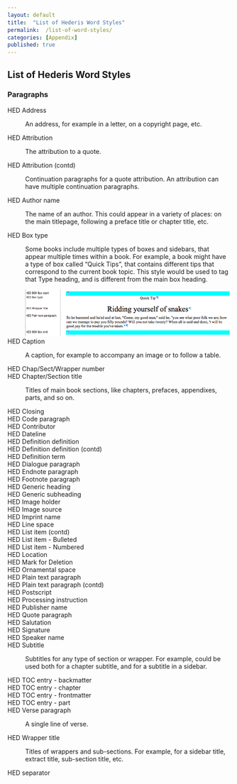 ```yaml
---
layout: default
title:  "List of Hederis Word Styles"
permalink:  /list-of-word-styles/
categories: [Appendix]
published: true
---
```


<section data-type="appendix" class="hsecappendix" data-hederis-type="hsecappendix" id="list-of-word-styles" data-pi-attrs="id: list-of-word-styles"><h1 data-hederis-type="hblkchaptitle" class="hblkchaptitle" id="pcPcvI536">List of Hederis Word Styles</h1>
    <section class="hwprsubsection" data-hederis-type="hwprsubsection" id="pTMFJ739N" data-type="subsection"><h1 data-hederis-type="hblktitle" class="hblktitle" id="pgnBkBMRY">Paragraphs</h1>
    <dl class="hwprdef-list" data-hederis-type="hwprdef-list" id="pyxaAdYV0"><dt data-hederis-type="hblkdefterm" class="hblkdefterm" id="pH8o1RMEM">HED Address</dt>
    <dd class="hblkdefinition" data-hederis-type="hblkdefinition" id="liDI07LpLz"><p class="hblkdefinition" data-hederis-type="hblkdefinition" id="pukFV2hsK">An address, for example in a letter, on a copyright page, etc.</p></dd>
    <dt data-hederis-type="hblkdefterm" class="hblkdefterm" id="pqGaLNqN2">HED Attribution</dt>
    <dd class="hblkdefinition" data-hederis-type="hblkdefinition" id="li5eSkmprw"><p class="hblkdefinition" data-hederis-type="hblkdefinition" id="puD3YEt4f">The attribution to a quote.</p></dd>
    <dt data-hederis-type="hblkdefterm" class="hblkdefterm" id="psYucbpys">HED Attribution (contd)</dt>
    <dd class="hblkdefinition" data-hederis-type="hblkdefinition" id="liobrPm12i"><p class="hblkdefinition" data-hederis-type="hblkdefinition" id="pVb5jRNU9">Continuation paragraphs for a quote attribution. An attribution can have multiple continuation paragraphs.</p></dd>
    <dt data-hederis-type="hblkdefterm" class="hblkdefterm" id="peO8TrYxb">HED Author name</dt>
    <dd class="hblkdefinition" data-hederis-type="hblkdefinition" id="liSURDu57S"><p class="hblkdefinition" data-hederis-type="hblkdefinition" id="p4G8uAXSy">The name of an author. This could appear in a variety of places: on the main titlepage, following a preface title or chapter title, etc.</p></dd>
    <dt data-hederis-type="hblkdefterm" class="hblkdefterm" id="pSSastR8p">HED Box type</dt>
    <dd class="hblkdefinition" data-hederis-type="hblkdefinition" id="lirtK2z4V6"><p class="hblkdefinition" data-hederis-type="hblkdefinition" id="pBYnOb5hd">Some books include multiple types of boxes and sidebars, that appear multiple times within a book. For example, a book might have a type of box called &#8220;Quick Tips&#8221;, that contains different tips that correspond to the current book topic. This style would be used to tag that Type heading, and is different from the main box heading.</p><img data-hederis-type="hblkimg" class="hblkimg" id="pSjzAQMcv" src="/images/boxtype.png"/>
    </dd>
    <dt data-hederis-type="hblkdefterm" class="hblkdefterm" id="pceKuglQZ">HED Caption</dt>
    <dd class="hblkdefinition" data-hederis-type="hblkdefinition" id="liUSudtsoV"><p class="hblkdefinition" data-hederis-type="hblkdefinition" id="pX6q0138j">A caption, for example to accompany an image or to follow a table.</p></dd>
    <dt data-hederis-type="hblkdefterm" class="hblkdefterm" id="pKjcQElDU">HED Chap/Sect/Wrapper number</dt>
    <dt data-hederis-type="hblkdefterm" class="hblkdefterm" id="pryOtTLyc">HED Chapter/Section title</dt>
    <dd class="hblkdefinition" data-hederis-type="hblkdefinition" id="liu5kucqxG"><p class="hblkdefinition" data-hederis-type="hblkdefinition" id="p90IsEOKl">Titles of main book sections, like chapters, prefaces, appendixes, parts, and so on.</p></dd>
    <dt data-hederis-type="hblkdefterm" class="hblkdefterm" id="phOIrLEcM">HED Closing</dt>
    <dt data-hederis-type="hblkdefterm" class="hblkdefterm" id="pkbD7Lqss">HED Code paragraph</dt>
    <dt data-hederis-type="hblkdefterm" class="hblkdefterm" id="pNRUXg3Bz">HED Contributor</dt>
    <dt data-hederis-type="hblkdefterm" class="hblkdefterm" id="p3onDayXg">HED Dateline</dt>
    <dt data-hederis-type="hblkdefterm" class="hblkdefterm" id="p1eMcVx7l">HED Definition definition</dt>
    <dt data-hederis-type="hblkdefterm" class="hblkdefterm" id="p3EZQCjfd">HED Definition definition (contd)</dt>
    <dt data-hederis-type="hblkdefterm" class="hblkdefterm" id="pvpdChhdG">HED Definition term</dt>
    <dt data-hederis-type="hblkdefterm" class="hblkdefterm" id="pAKoZ2Jlk">HED Dialogue paragraph</dt>
    <dt data-hederis-type="hblkdefterm" class="hblkdefterm" id="pGYn28flM">HED Endnote paragraph</dt>
    <dt data-hederis-type="hblkdefterm" class="hblkdefterm" id="pSi3THLUP">HED Footnote paragraph</dt>
    <dt data-hederis-type="hblkdefterm" class="hblkdefterm" id="pEKSIUd7P">HED Generic heading</dt>
    <dt data-hederis-type="hblkdefterm" class="hblkdefterm" id="pGzg2cyaV">HED Generic subheading</dt>
    <dt data-hederis-type="hblkdefterm" class="hblkdefterm" id="p3s6ZPofd">HED Image holder</dt>
    <dt data-hederis-type="hblkdefterm" class="hblkdefterm" id="pDxah6BTV">HED Image source</dt>
    <dt data-hederis-type="hblkdefterm" class="hblkdefterm" id="plhpQ1kat">HED Imprint name</dt>
    <dt data-hederis-type="hblkdefterm" class="hblkdefterm" id="pbXNICWEB">HED Line space</dt>
    <dt data-hederis-type="hblkdefterm" class="hblkdefterm" id="pn1C9odMy">HED List item (contd)</dt>
    <dt data-hederis-type="hblkdefterm" class="hblkdefterm" id="p1jYJHsO2">HED List item - Bulleted</dt>
    <dt data-hederis-type="hblkdefterm" class="hblkdefterm" id="pgiPUfpid">HED List item - Numbered</dt>
    <dt data-hederis-type="hblkdefterm" class="hblkdefterm" id="pjOG5neBN">HED Location</dt>
    <dt data-hederis-type="hblkdefterm" class="hblkdefterm" id="prDhEB1CI">HED Mark for Deletion</dt>
    <dt data-hederis-type="hblkdefterm" class="hblkdefterm" id="p13aHvIaz">HED Ornamental space</dt>
    <dt data-hederis-type="hblkdefterm" class="hblkdefterm" id="pekeArvoC">HED Plain text paragraph</dt>
    <dt data-hederis-type="hblkdefterm" class="hblkdefterm" id="pLamdr00S">HED Plain text paragraph (contd)</dt>
    <dt data-hederis-type="hblkdefterm" class="hblkdefterm" id="pSpUKcWas">HED Postscript</dt>
    <dt data-hederis-type="hblkdefterm" class="hblkdefterm" id="pjBRCqvpA">HED Processing instruction</dt>
    <dt data-hederis-type="hblkdefterm" class="hblkdefterm" id="pBdjTzTh4">HED Publisher name</dt>
    <dt data-hederis-type="hblkdefterm" class="hblkdefterm" id="psdXOPZTp">HED Quote paragraph</dt>
    <dt data-hederis-type="hblkdefterm" class="hblkdefterm" id="pGS9FAh9I">HED Salutation</dt>
    <dt data-hederis-type="hblkdefterm" class="hblkdefterm" id="pqsvTYl0r">HED Signature</dt>
    <dt data-hederis-type="hblkdefterm" class="hblkdefterm" id="pIH6kdF3C">HED Speaker name</dt>
    <dt data-hederis-type="hblkdefterm" class="hblkdefterm" id="peIdvG85C">HED Subtitle</dt>
    <dd class="hblkdefinition" data-hederis-type="hblkdefinition" id="ligBFNIKyk"><p class="hblkdefinition" data-hederis-type="hblkdefinition" id="p4RrkMA1k">Subtitles for any type of section or wrapper. For example, could be used both for a chapter subtitle, and for a subtitle in a sidebar.</p></dd>
    <dt data-hederis-type="hblkdefterm" class="hblkdefterm" id="pwvo2XxdN">HED TOC entry - backmatter</dt>
    <dt data-hederis-type="hblkdefterm" class="hblkdefterm" id="p5TErhi2T">HED TOC entry - chapter</dt>
    <dt data-hederis-type="hblkdefterm" class="hblkdefterm" id="pxcfHYNxm">HED TOC entry - frontmatter</dt>
    <dt data-hederis-type="hblkdefterm" class="hblkdefterm" id="p53U1IHLq">HED TOC entry - part</dt>
    <dt data-hederis-type="hblkdefterm" class="hblkdefterm" id="pgDhdzYdN">HED Verse paragraph</dt>
    <dd class="hblkdefinition" data-hederis-type="hblkdefinition" id="liKklP1vbk"><p class="hblkdefinition" data-hederis-type="hblkdefinition" id="p70yEeNiC">A single line of verse.</p></dd>
    <dt data-hederis-type="hblkdefterm" class="hblkdefterm" id="pPX2h6iK4">HED Wrapper title</dt>
    <dd class="hblkdefinition" data-hederis-type="hblkdefinition" id="liiTl4YilP"><p class="hblkdefinition" data-hederis-type="hblkdefinition" id="piYjvnEPi">Titles of wrappers and sub-sections. For example, for a sidebar title, extract title, sub-section title, etc.</p></dd>
    <dt data-hederis-type="hblkdefterm" class="hblkdefterm" id="p534jfaU5">HED separator</dt>
    <dd/></dl>
    </section>
    </section>
    